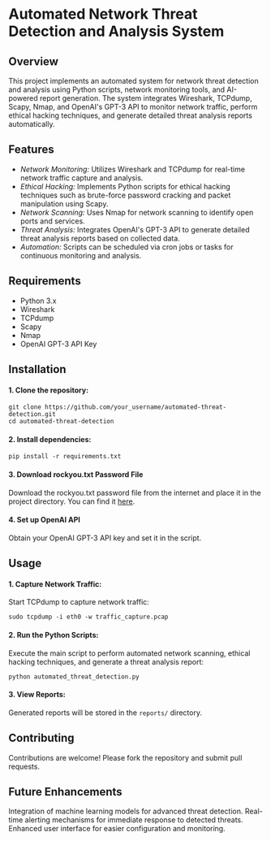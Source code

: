 # Automated Network Threat Detection and Analysis System
## Overview
This project implements an automated system for network threat detection and analysis using Python scripts, network monitoring tools, and AI-powered report generation. The system integrates Wireshark, TCPdump, Scapy, Nmap, and OpenAI's GPT-3 API to monitor network traffic, perform ethical hacking techniques, and generate detailed threat analysis reports automatically.

## Features
- *Network Monitoring:* Utilizes Wireshark and TCPdump for real-time network traffic capture and analysis.
- *Ethical Hacking:* Implements Python scripts for ethical hacking techniques such as brute-force password cracking and packet manipulation using Scapy.
- *Network Scanning:* Uses Nmap for network scanning to identify open ports and services.
- *Threat Analysis:* Integrates OpenAI's GPT-3 API to generate detailed threat analysis reports based on collected data.
- *Automation:* Scripts can be scheduled via cron jobs or tasks for continuous monitoring and analysis.

## Requirements
- Python 3.x
- Wireshark
- TCPdump
- Scapy
- Nmap
- OpenAI GPT-3 API Key

## Installation
#### 1. Clone the repository:
```
git clone https://github.com/your_username/automated-threat-detection.git
cd automated-threat-detection
```
#### 2. Install dependencies:
```
pip install -r requirements.txt
```
#### 3. Download rockyou.txt Password File
  
Download the rockyou.txt password file from the internet and place it in the project directory. You can find it [here](https://github.com/brannondorsey/naive-hashcat/releases/download/data/rockyou.txt).
#### 4. Set up OpenAI API

Obtain your OpenAI GPT-3 API key and set it in the script.

## Usage
#### 1. Capture Network Traffic:

Start TCPdump to capture network traffic:
```
sudo tcpdump -i eth0 -w traffic_capture.pcap
```
#### 2. Run the Python Scripts:

Execute the main script to perform automated network scanning, ethical hacking techniques, and generate a threat analysis report:
```
python automated_threat_detection.py
```
#### 3. View Reports:

Generated reports will be stored in the `reports/` directory.

## Contributing
Contributions are welcome! Please fork the repository and submit pull requests.

## Future Enhancements
Integration of machine learning models for advanced threat detection.
Real-time alerting mechanisms for immediate response to detected threats.
Enhanced user interface for easier configuration and monitoring.
